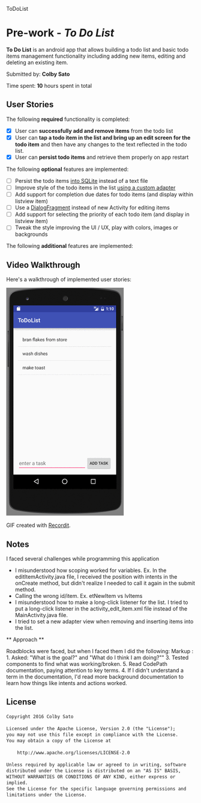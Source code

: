 ToDoList

# Pre-work - *To Do List*

**To Do List** is an android app that allows building a todo list and basic todo items management functionality including adding new items, editing and deleting an existing item.

Submitted by: **Colby Sato**

Time spent: **10** hours spent in total

## User Stories

The following **required** functionality is completed:

* [X] User can **successfully add and remove items** from the todo list
* [X] User can **tap a todo item in the list and bring up an edit screen for the todo item** and then have any changes to the text reflected in the todo list.
* [X] User can **persist todo items** and retrieve them properly on app restart

The following **optional** features are implemented:

* [ ] Persist the todo items [into SQLite](http://guides.codepath.com/android/Persisting-Data-to-the-Device#sqlite) instead of a text file
* [ ] Improve style of the todo items in the list [using a custom adapter](http://guides.codepath.com/android/Using-an-ArrayAdapter-with-ListView)
* [ ] Add support for completion due dates for todo items (and display within listview item)
* [ ] Use a [DialogFragment](http://guides.codepath.com/android/Using-DialogFragment) instead of new Activity for editing items
* [ ] Add support for selecting the priority of each todo item (and display in listview item)
* [ ] Tweak the style improving the UI / UX, play with colors, images or backgrounds

The following **additional** features are implemented:


## Video Walkthrough 

Here's a walkthrough of implemented user stories:

<img src='toDoList.gif' title='Video Walkthrough' width='' alt='Video Walkthrough' />

GIF created with [Recordit](http://recordit.co/).

## Notes

I faced several challenges while programming this application
* I misunderstood how scoping worked for variables. Ex. In the editItemActivity.java file, I received the position with intents in the onCreate method, but didn't realize I needed to call it again in the submit method.
* Calling the wrong id/item. Ex. etNewItem vs lvItems
* I misunderstood how to make a long-click listener for the list. I tried to put a long-click listener in the activity_edit_item.xml file instead of the MainActivity.java file. 
* I tried to set a new adapter view when removing and inserting items into the list.  

** Approach **

Roadblocks were faced, but when I faced them I did the following:
Markup : 1. Asked: "What is the goal?" and "What do I think I am doing?""
3. Tested components to find what was working/broken.
5. Read CodePath documentation, paying attention to key terms. 
4. If I didn't understand a term in the documentation, I'd read more background documentation to learn how things like intents and actions worked. 
 
## License

    Copyright 2016 Colby Sato

    Licensed under the Apache License, Version 2.0 (the "License");
    you may not use this file except in compliance with the License.
    You may obtain a copy of the License at

        http://www.apache.org/licenses/LICENSE-2.0

    Unless required by applicable law or agreed to in writing, software
    distributed under the License is distributed on an "AS IS" BASIS,
    WITHOUT WARRANTIES OR CONDITIONS OF ANY KIND, either express or implied.
    See the License for the specific language governing permissions and
    limitations under the License.